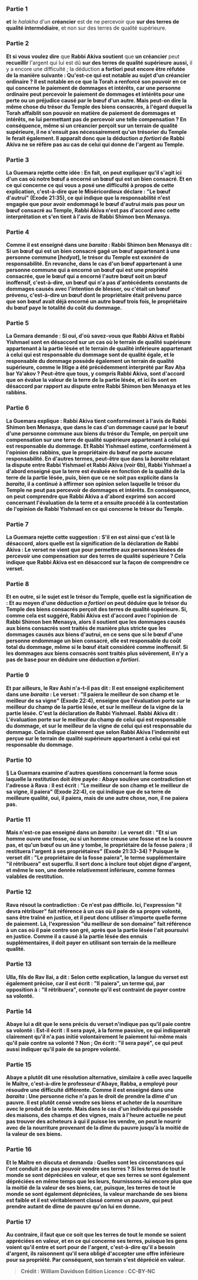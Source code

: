 
### Partie 1
<b>et</b> le <i>halakha</i> d'un <b>créancier</b> est de ne percevoir que <b>sur des terres de qualité intermédiaire</b>, et non sur des terres de qualité supérieure.

### Partie 2
<b>Et si vous voulez dire</b> que <b>Rabbi Akiva soutient</b> que <b>un créancier</b> peut <b>recueillir</b> l'argent qui lui est dû <b>sur des terres de qualité supérieure</b> <b>aussi,</b> il y a encore une difficulté ; la déduction <b>a fortiori</i> <b>peut</b> encore <b>être réfutée</b> de la manière suivante : <b>Qu'est-ce qui</b> est notable <b>au sujet</b> d'un <b>créancier ordinaire ?</b> Il est notable <b>en ce que</b> la Torah a <b>renforcé son pouvoir en ce qui concerne le paiement de dommages et intérêts,</b> car une personne ordinaire peut percevoir le paiement de dommages et intérêts pour une perte ou un préjudice causé par le bœuf d'un autre. Mais <b>peut-on dire</b> la même chose du trésor du Temple des biens <b>consacrés</b>, à l'égard duquel la Torah <b>affaiblit son pouvoir en matière de paiement de dommages et intérêts,</b> ne lui permettant pas de percevoir une telle compensation ? En conséquence, même si un créancier perçoit sur un terrain de qualité supérieure, il ne s'ensuit pas nécessairement qu'un trésorier du Temple le ferait également. Il apparaît donc que la déduction <i>a fortiori</i> de Rabbi Akiva ne se réfère pas au cas de celui qui donne de l'argent au Temple.

### Partie 3
La Guemara rejette cette idée : <b>En fait,</b> on peut expliquer qu'il s'agit ici d'un cas <b>où notre bœuf a encorné un bœuf qui est un bien consacré</b>. <b>Et</b> en ce qui concerne ce <b>qui vous a posé <b>une difficulté</b> à propos de cette explication, c'est-à-dire que <b>le Miséricordieux déclare : "<b>Le <b>bœuf d'autrui"</b> (Exode 21:35), ce qui indique que la responsabilité n'est engagée que pour avoir endommagé le bœuf d'autrui <b>mais pas</b> pour <b>un bœuf consacré</b> au Temple, <b>Rabbi Akiva</b> n'est pas d'accord avec cette interprétation et <b>s'en tient à l'avis de <b>Rabbi Shimon ben Menasya.</b>

### Partie 4
<b>Comme il est enseigné</b> dans une <i>baraita</i> : <b>Rabbi Shimon ben Menasya dit :</b> Si <b>un bœuf qui est un bien consacré</b> <b>gagé un bœuf appartenant à une personne commune [<i>hedyot</i>],</b> le trésor du Temple est <b>exonéré</b> de responsabilité. En revanche, dans le cas d'un <b>bœuf appartenant à une personne commune qui a encorné un bœuf qui est une propriété consacrée</b>, <b>que le bœuf qui a encorné l'autre bœuf soit <b>un bœuf inoffensif</b>, c'est-à-dire, un bœuf qui n'a pas d'antécédents constants de dommages causés avec l'intention de blesser, <b>ou</b> c'était <b>un bœuf prévenu</b>, c'est-à-dire un bœuf dont le propriétaire était prévenu parce que son bœuf avait déjà encorné un autre bœuf trois fois, le propriétaire du bœuf <b>paye</b> le <b>totalité</b> du coût du <b>dommage.</b>

### Partie 5
La Gemara demande : <b>Si oui, d'où savez-vous</b> que Rabbi Akiva et Rabbi Yishmael <b>sont en désaccord</b> sur un cas où <b>le terrain de qualité supérieure</b> appartenant à <b>la partie lésée</b> <b>et le terrain de qualité inférieure</b> appartenant à <b>celui qui est responsable du dommage</b> sont de qualité égale, et le responsable du dommage possède également un terrain de qualité supérieure, comme le litige a été précédemment interprété par Rav Aḥa bar Ya'akov ? <b>Peut-être que tous,</b> y compris Rabbi Akiva, <b>sont d'accord</b> que <b>on évalue</b> la valeur de la terre <b>de la partie lésée</b>, <b>et ici ils sont en désaccord par rapport</b> au <b>dispute entre Rabbi Shimon ben Menasya et les rabbins.</b>

### Partie 6
La Guemara explique : <b>Rabbi Akiva tient conformément</b> à l'avis de <b>Rabbi Shimon ben Menasya,</b> que dans le cas d'un dommage causé par le bœuf d'une personne commune aux biens du trésor du Temple, on perçoit une compensation sur une terre de qualité supérieure appartenant à celui qui est responsable du dommage. <b>Et Rabbi Yishmael estime, conformément</b> à l'opinion des <b>rabbins,</b> que le propriétaire du bœuf ne porte aucune responsabilité. En d'autres termes, peut-être que dans la <i>baraita</i> relatant la dispute entre Rabbi Yishmael et Rabbi Akiva (voir 6b), Rabbi Yishmael a d'abord enseigné que la terre est évaluée en fonction de la qualité de la terre de la partie lésée, puis, bien que ce ne soit pas explicite dans la <i>baraita</i>, il a continué à affirmer son opinion selon laquelle le trésor du Temple ne peut pas percevoir de dommages et intérêts. En conséquence, on peut comprendre que Rabbi Akiva a d'abord exprimé son accord concernant l'évaluation de la terre et a ensuite procédé à la contestation de l'opinion de Rabbi Yishmael en ce qui concerne le trésor du Temple.

### Partie 7
La Guemara rejette cette suggestion : <b>S'il en est ainsi</b> que c'est là le désaccord, alors <b>quelle</b> est la signification de la déclaration de Rabbi Akiva : <b>Le verset ne vient</b> que pour permettre aux personnes lésées de percevoir une compensation sur des terres de qualité supérieure ? Cela indique que Rabbi Akiva est en désaccord sur la façon de comprendre ce verset.

### Partie 8
<b>Et en outre,</b> si le sujet est le trésor du Temple, <b>quelle est la signification de : <b>Et</b> au moyen d'une <b>déduction <i>a fortiori</i></b> on peut déduire que le trésor du Temple des biens <b>consacrés</b> perçoit des terres de qualité supérieure. Si, comme cela est suggéré, Rabbi Akiva est d'accord avec l'opinion de Rabbi Shimon ben Menasya, alors il soutient que les dommages causés aux biens consacrés sont traités de manière plus stricte que les dommages causés aux biens d'autrui, en ce sens que si le bœuf d'une personne endommage un bien consacré, elle est responsable du coût total du dommage, même si le bœuf était considéré comme inoffensif. Si les dommages aux biens consacrés sont traités plus sévèrement, il n'y a pas de base pour en déduire une déduction <i>a fortiori</i>.

### Partie 9
<b>Et par ailleurs, le Rav Ashi n'a-t-il pas dit :</b> Il est <b>enseigné explicitement</b> dans une <i>baraita</i> : Le verset : <b>"Il paiera le meilleur de son champ et le meilleur de sa vigne"</b> (Exode 22:4), enseigne que l'évaluation porte sur <b>le meilleur du champ de la partie lésée</b>, <b>et</b> sur <b>le meilleur de la vigne de la partie lésée</b>. C'est <b>la déclaration de Rabbi Yishmael. Rabbi Akiva dit :</b> L'évaluation porte sur <b>le meilleur du champ de celui qui est responsable du dommage, et</b> sur <b>le meilleur de la vigne de celui qui est responsable du dommage.</b> Cela indique clairement que selon Rabbi Akiva l'indemnité est perçue sur le terrain de qualité supérieure appartenant à celui qui est responsable du dommage.

### Partie 10
§ La Guemara examine d'autres questions concernant la forme sous laquelle la restitution doit être payée : <b>Abaye soulève une contradiction</b> et l'adresse <b>à Rava : Il est écrit : "Le meilleur de son champ et le meilleur de sa vigne, il paiera"</b> (Exode 22:4), ce qui indique que de sa terre de <b>meilleure</b> qualité, <b>oui,</b> il paiera, mais de <b>une autre chose, non,</b> il ne paiera pas.

### Partie 11
<b>Mais n'est-ce pas enseigné</b> dans un <i>baraita</i> : Le verset dit : "Et si un homme ouvre une fosse, ou si un homme creuse une fosse et ne la couvre pas, et qu'un bœuf ou un âne y tombe, le propriétaire de la fosse paiera ; <b>il restituera</b> l'argent à ses propriétaires" (Exode 21:33-34) ? Puisque le verset dit : "Le propriétaire de la fosse paiera", le terme supplémentaire "il rétribuera" est superflu. Il sert donc <b>à inclure</b> tout objet <b>digne d'argent, et même le son,</b> une denrée relativement inférieure, comme formes valables de restitution.

### Partie 12
Rava résout la contradiction : Ce n'est <b>pas difficile. Ici,</b> l'expression "il devra rétribuer" fait référence à un cas où il paie <b>de sa propre volonté,</b> sans être traîné en justice, et il peut donc utiliser n'importe quelle forme de paiement. <b>Là,</b> l'expression "du meilleur de son domaine" fait référence à un cas où il paie <b>contre son gré,</b> après que la partie lésée l'ait poursuivi en justice. Comme il a causé à la partie lésée des ennuis supplémentaires, il doit payer en utilisant son terrain de la meilleure qualité.

### Partie 13
<b>Ulla, fils de Rav Ilai, a dit :</b> Selon cette explication, la langue du verset <b>est également précise, car il est écrit : "Il paiera", </b> un terme qui, par opposition à : "Il rétribuera", connote qu'il est contraint de payer <b>contre sa volonté.</b>

### Partie 14
<b>Abaye lui a dit</b> que le sens précis du verset n'indique pas qu'il paie contre sa volonté : <b>Est-il écrit : Il sera payé,</b> à la forme passive, ce qui indiquerait clairement qu'il n'a pas initié volontairement le paiement lui-même mais qu'il paie contre sa volonté ? Non ; <b>On écrit : "il sera payé",</b> ce qui peut aussi <b>indiquer</b> qu'il paie <b>de sa propre volonté.</b>

### Partie 15
<b>Abaye a plutôt dit</b> une résolution alternative, <b>similaire à celle</b> avec laquelle le <b>Maître,</b> c'est-à-dire le professeur d'Abaye, Rabba, a employé pour résoudre une difficulté différente. <b>Comme il est enseigné</b> dans une <i>baraita</i> : Une personne riche n'a pas le droit de prendre la dîme d'un pauvre. Il est plutôt censé vendre ses biens et acheter de la nourriture avec le produit de la vente. Mais dans le cas d'un individu <b>qui possède des maisons, des champs et des vignes, mais</b> à l'heure actuelle <b>ne peut pas trouver</b> des acheteurs <b>à</b> qui il puisse les <b>vendre,</b> on <b>peut le nourrir</b> avec de la nourriture provenant de la <b>dîme du pauvre jusqu'à la moitié</b> de la valeur de ses biens.

### Partie 16
<b>Et</b> le Maître <b>en discuta</b> et demanda : <b>Quelles sont les circonstances</b> qui l'ont conduit à ne pas pouvoir vendre ses terres ? <b>Si les terres de tout le monde se sont dépréciées</b> en valeur, <b>et que ses terres</b> se sont également dépréciées en même temps que les leurs, fournissons-lui</b> encore plus</b> que la moitié de la valeur de ses biens, <b>car,</b> puisque,</b> les terres de tout le monde se sont également dépréciées,</b> la valeur marchande de ses biens est faible et il est véritablement classé comme un pauvre, qui peut prendre autant de dîme de pauvre qu'on lui en donne.

### Partie 17
<b>Au contraire,</b> il faut que ce soit <b>que les <b>terres de tout le monde</b> se soient appréciées</b> en valeur, <b>et</b> en ce qui concerne <b>ses terres, puisque</b> les gens voient <b>qu'il entre et sort pour de l'argent,</b> c'est-à-dire qu'il a besoin d'argent, ils raisonnent qu'il sera obligé d'accepter une offre inférieure pour sa propriété. Par conséquent, <b>son terrain s'est déprécié</b> en valeur.

>Crédit : William Davidson Edition
>Licence : CC-BY-NC